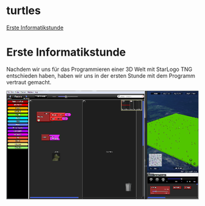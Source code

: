 # turtles

[Erste Informatikstunde](#eins)


# Erste Informatikstunde<a name="eins"></a>

Nachdem wir uns für das Programmieren einer 3D Welt mit StarLogo TNG entschieden haben, haben wir uns in der ersten Stunde mit dem Programm vertraut gemacht.

 ![screenshot1](Bilder/screenshot1.png "Screenshot 1")
